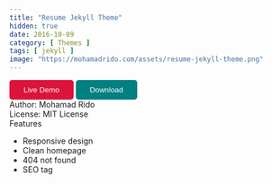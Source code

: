 ```yaml
---
title: "Resume Jekyll Theme"
hidden: true
date: 2016-10-09
category: [ Themes ]
tags: [ jekyll ]
image: "https://mohamadrido.com/assets/resume-jekyll-theme.png"
---
```

<button style="  border: none; outline: 0; display: inline-block; padding: 10px 25px; color: #fff; background-color: #dc143c; text-align: center; cursor: pointer; border-radius: 5px;"><a style="text-decoration: none; color: #fff;" href="https://about.mohamadrido.com">Live Demo</a></button>
<button style="  border: none; outline: 0; display: inline-block; padding: 10px 25px; color: #fff; background-color: #008080; text-align: center; cursor: pointer; border-radius: 5px;"><a style="text-decoration: none; color: #fff;" href="https://github.com/mohamadrido/resume-jekyll-theme">Download</a></button>
<br />
Author: Mohamad Rido<br />
License: MIT License<br />
Features
   - Responsive design
   - Clean homepage
   - 404 not found
   - SEO tag
<br />
